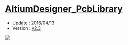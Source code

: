 [AltiumDesigner_PcbLibrary](https://github.com/KitSprout/AltiumDesigner_PcbLibrary)
=========================
* Update : 2016/04/13
* Version : [v2.3](https://github.com/KitSprout/AltiumDesigner_PcbLibrary/releases/tag/v2.3)

<img src="https://lh6.googleusercontent.com/-Yn64tjOW7Vo/U-jG4QG0ZGI/AAAAAAAAKM8/2cyZLPPg3cU/s1600/Package.png" />

